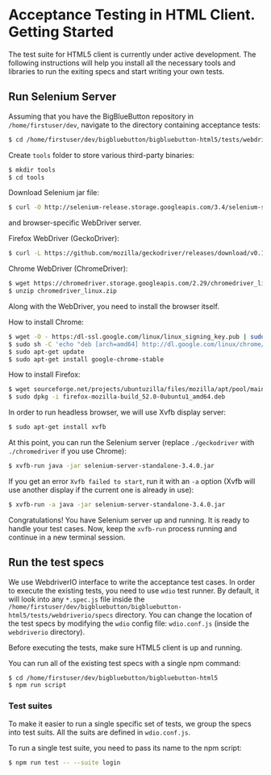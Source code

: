 # Acceptance Testing in HTML Client. Getting Started

The test suite for HTML5 client is currently under active development. The following instructions will help you install all the necessary tools and libraries to run the exiting specs and start writing your own tests.

## Run Selenium Server

Assuming that you have the BigBlueButton repository in `/home/firstuser/dev`, navigate to the directory containing acceptance tests:
```sh
$ cd /home/firstuser/dev/bigbluebutton/bigbluebutton-html5/tests/webdriverio
```

Create `tools` folder to store various third-party binaries:
```sh
$ mkdir tools
$ cd tools
```

Download Selenium jar file:
```sh
$ curl -O http://selenium-release.storage.googleapis.com/3.4/selenium-server-standalone-3.4.0.jar
```

and browser-specific WebDriver server.

Firefox WebDriver (GeckoDriver):
```sh
$ curl -L https://github.com/mozilla/geckodriver/releases/download/v0.16.1/geckodriver-v0.16.1-linux64.tar.gz | tar xf
```

Chrome WebDriver (ChromeDriver):
```sh
$ wget https://chromedriver.storage.googleapis.com/2.29/chromedriver_linux64.zip
$ unzip chromedriver_linux.zip
```

Along with the WebDriver, you need to install the browser itself.

How to install Chrome:
```sh
$ wget -O - https:/dl-ssl.google.com/linux/linux_signing_key.pub | sudo apt-key add -
$ sudo sh -C 'echo "deb [arch=amd64] http://dl.google.com/linux/chrome/deb/ stable main" >> /etc/apt/sources.list.d/google-chrome.list'
$ sudo apt-get update
$ sudo apt-get install google-chrome-stable
```

How to install Firefox:
```sh
$ wget sourceforge.net/projects/ubuntuzilla/files/mozilla/apt/pool/main/f/firefox-mozilla-build/firefox-mozilla-build_52.0-0ubuntu1_amd64.deb
$ sudo dpkg -i firefox-mozilla-build_52.0-0ubuntu1_amd64.deb
```

In order to run headless browser, we will use Xvfb display server:
```sh
$ sudo apt-get install xvfb
```

At this point, you can run the Selenium server (replace `./geckodriver` with `./chromedriver` if you use Chrome):
```sh
$ xvfb-run java -jar selenium-server-standalone-3.4.0.jar
```

If you get an error `Xvfb failed to start`, run it with an `-a` option (Xvfb will use another display if the current one is already in use):
```sh
$ xvfb-run -a java -jar selenium-server-standalone-3.4.0.jar
```

Congratulations! You have Selenium server up and running. It is ready to handle your test cases. Now, keep the `xvfb-run` process running and continue in a new terminal session.

## Run the test specs

We use WebdriverIO interface to write the acceptance test cases. In order to execute the existing tests, you need to use `wdio` test runner. By default, it will look into any `*.spec.js` file inside the `/home/firstuser/dev/bigbluebutton/bigbluebutton-html5/tests/webdriverio/specs` directory. You can change the location of the test specs by modifying the `wdio` config file: `wdio.conf.js` (inside the `webdriverio` directory).

Before executing the tests, make sure HTML5 client is up and running.

You can run all of the existing test specs with a single npm command:

```sh
$ cd /home/firstuser/dev/bigbluebutton/bigbluebutton-html5
$ npm run script
```

### Test suites

To make it easier to run a single specific set of tests, we group the specs into test suits. All the suits are defined in `wdio.conf.js`.

To run a single test suite, you need to pass its name to the npm script:
```sh
$ npm run test -- --suite login
```

